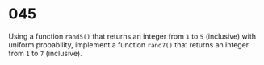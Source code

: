 [_metadata_:difficulty]:-  "Easy"
[_metadata_:asker]:-       "Sigma"
[_metadata_:tags]:-        "math random"

# 045

Using a function `rand5()` that returns an integer from `1` to `5` (inclusive) with uniform probability, implement a function `rand7()` that returns an integer from `1` to `7` (inclusive).
